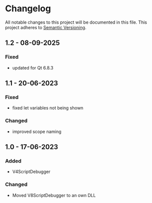# Changelog
All notable changes to this project will be documented in this file.
This project adheres to [Semantic Versioning](http://semver.org/).


## 1.2 - 08-09-2025

### Fixed
- updated for Qt 6.8.3


## 1.1 - 20-06-2023

### Fixed
- fixed let variables not being shown

### Changed
- improved scope naming


## 1.0 - 17-06-2023

### Added
- V4ScriptDebugger

### Changed
- Moved V8ScriptDebugger to an own DLL